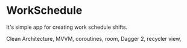 # WorkSchedule

It's simple app for creating work schedule shifts.

Clean Architecture, MVVM, coroutines, room, Dagger 2, recycler view, 